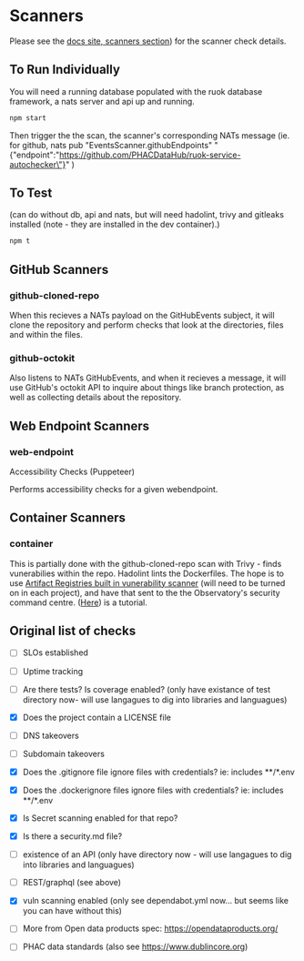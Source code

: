 # Scanners

Please see the [docs site, scanners section](https://phacdatahub.github.io/ruok-service-autochecker/scanners/)) for the scanner check details. 

## To Run Individually

You will need a running database populated with the ruok database framework, a nats server and api up and running. 

```bash
npm start
```
Then trigger the the scan, the scanner's corresponding NATs message (ie. for github, nats pub "EventsScanner.githubEndpoints" "{\"endpoint\":\"https://github.com/PHACDataHub/ruok-service-autochecker\"}" )

## To Test 

(can do without db, api and nats, but will need hadolint, trivy and gitleaks installed (note - they are installed in the dev container).)

```bash
npm t
```

## GitHub Scanners

### github-cloned-repo

When this recieves a NATs payload on the GitHubEvents subject, it will clone the repository and perform checks that look at the directories, files and within the files. 

### github-octokit

Also listens to NATs GitHubEvents, and when it recieves a message, it will use GitHub's octokit API to inquire about things like branch protection, as well as collecting details about the repository.

## Web Endpoint Scanners

### web-endpoint

Accessibility Checks (Puppeteer)

Performs accessibility checks for a given webendpoint. 

## Container Scanners

### container

This is partially done with the github-cloned-repo scan with Trivy - finds vunerabilies within the repo.  Hadolint lints the Dockerfiles.  The hope is to use [Artifact Registries built in vunerability scanner](https://cloud.google.com/artifact-registry/docs/analysis) (will need to be turned on in each project), and have that sent to the the Observatory's security command centre. ([Here](https://medium.com/google-cloud/centrally-managing-artifact-registry-container-image-vulnerabilities-on-google-cloud-part-two-ad730e7cf649)) is a tutorial.

## Original list of checks

* [ ] SLOs established
* [ ] Uptime tracking
* [ ] Are there tests? Is coverage enabled? (only have existance of test directory now- will use langagues to dig into libraries and languagues)
* [x] Does the project contain a LICENSE file
* [ ] DNS takeovers
* [ ] Subdomain takeovers
* [x] Does the .gitignore file ignore files with credentials? ie: includes **/*.env
* [x] Does the .dockerignore files ignore files with credentials? ie: includes **/*.env
* [x] Is Secret scanning enabled for that repo?
* [x] Is there a security.md file?
* [ ] existence of an API (only have directory now - will use langagues to dig into libraries and languagues)
* [ ] REST/graphql (see above)
* [x] vuln scanning enabled (only see dependabot.yml now... but seems like you can have without this)
* [ ] More from Open data products spec: <https://opendataproducts.org/>
* [ ] PHAC data standards (also see <https://www.dublincore.org>)



<!-- If alpha.canada.ca - consider reviewing <https://alpha.canada.ca/en/instructions.html>

* a “nofollow” meta tag or robots.txt file to prevent indexing by search engines (this probably fits better into the github scanner)
* an “alpha” banner to indicate to users that it is a prototype service
* a feedback or issue-reporting method (either email address, web form, or public issue tracker) -->


